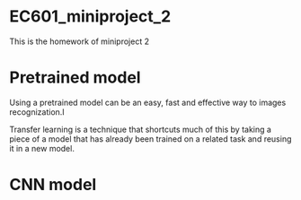 # EC601_miniproject_2
This is the homework of miniproject 2

# Pretrained model
Using a pretrained model can be an easy, fast and effective way to images recognization.I

Transfer learning is a technique that shortcuts much of this by taking a piece of a model that has already been trained on a related task and reusing it in a new model. 
# CNN model
